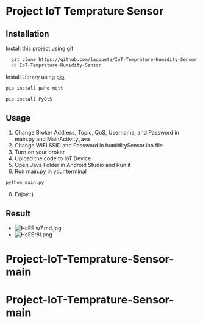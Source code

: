 
# Project IoT Temprature Sensor




## Installation

Install this project using git

```bash
  git clone https://github.com/laqqueta/IoT-Temprature-Humidity-Sensor.git
  cd IoT-Temprature-Humidity-Sensor
```
Install Library using [pip](https://pypi.org/project/pip/)
```python
pip install paho-mqtt
```
```python
pip install PyQt5
```
## Usage
1. Change Broker Address, Topic, QoS, Username, and Password in main.py and MainActivity.java
2. Change WIFI SSID and Password in humiditySensor.ino file
3. Turn on your broker
4. Upload the code to IoT Device
5. Open Java Folder in Android Studio and Run it
6. Run main.py in your terminal
```bash 
python main.py
```
6. Enjoy :)
## Result

- ![HcEEiw7.md.jpg](https://iili.io/HcEEiw7.md.jpg)
- ![HcEEr8l.png](https://iili.io/HcEEr8l.png)
# Project-IoT-Temprature-Sensor-main
# Project-IoT-Temprature-Sensor-main
